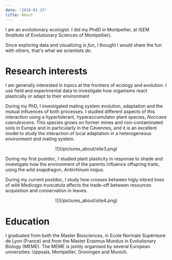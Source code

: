 ```yaml
---
date: "2019-01-25"
title: About
---
```


I am an evolutionary ecologist. I did my PhdD in Montpellier, at ISEM (Institute of Evolutionary Sciences of Montpellier).

Since exploring data and visualizing is *fun*, I thought I would share the fun with others, that's what we scientists do.


# Research interests

I am generally interested in topics at the frontiers of ecology and evolution. I use field and experimental data to investigate how organisms react plastically or adapt to their environment

During my PhD, I investigated  mating system evolution, adaptation and the mutual influences of both processes. I studied different aspects of this interaction using a hypertolerant, hyperaccumulator plant species, *Noccaea caerulescens*. This species grows on former mines and non-contaminated soils in Europe and in particularly in the Cévennes, and it is an excellent model to study the interaction of local adaptation in a heterogeneous environment and mating system.

<center>
![](/pictures_about/site3.png)
</center>



During my first postdoc, I studied plant plasticity in response to shade and investigate how the environment of the parents influence offspring traits, using the wild snapdragon, *Antirrhinum majus*.

During my current postdoc, I study how crosses between higly inbred lines of wild *Medicago truncatula* affects the trade-off between resources acquisition and conservation in leaves.

<center>
![](/pictures_about/site4.png)
</center>

# Education

I graduated from both the Master Biosciences, in Ecole Normale Supérieure de Lyon (France) and from the Master Erasmus Mundus in Evolutionary Biology (MEME). The MEME is jointly organised by several European universities: Uppsala, Montpellier, Groningen and Munich.
